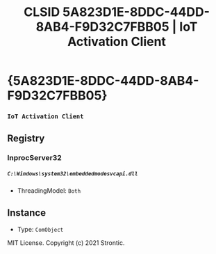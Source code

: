 ﻿---
title: "CLSID 5A823D1E-8DDC-44DD-8AB4-F9D32C7FBB05 | IoT Activation Client"
excerpt: What is COM-Object CLSID 5A823D1E-8DDC-44DD-8AB4-F9D32C7FBB05?
---

# {5A823D1E-8DDC-44DD-8AB4-F9D32C7FBB05}

### `IoT Activation Client`

## Registry


### InprocServer32

##### `C:\Windows\system32\embeddedmodesvcapi.dll`
* ThreadingModel: `Both`

## Instance

* Type: `ComObject`

MIT License. Copyright (c) 2021 Strontic.


